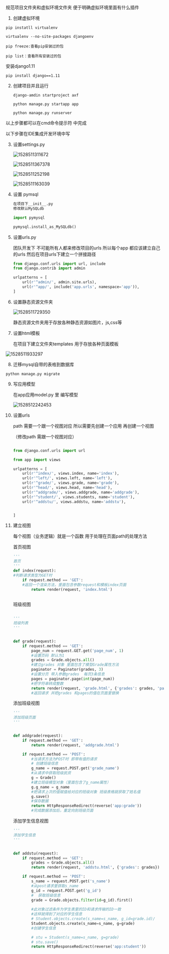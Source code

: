 规范项目文件夹和虚拟环境文件夹  便于明确虚拟环境里面有什么插件

1. 创建虚拟环境

```
pip instatll virtualenv

virtualenv --no-site-packages djangoenv

pip freeze:查看pip安装过的包

pip list：查看所有安装过的包

```

安装django1.11 

```
pip install django==1.11
```

2. 创建项目并且运行

   ```
   django-amdin startproject axf
   
   python manage.py startapp app
   
   python manage.py runserver
   
   ```

以上步骤都可以在cmd命令提示符 中完成

以下步骤在IDE集成开发环境中写 

3. 设置settings.py

   

   ![1528511311672](C:\Users\ADMINI~1\AppData\Local\Temp\1528511311672.png)

   ![1528511367378](C:\Users\ADMINI~1\AppData\Local\Temp\1528511367378.png)

   

   ![1528511252198](C:\Users\ADMINI~1\AppData\Local\Temp\1528511252198.png)

   

   ![1528511163039](C:\Users\ADMINI~1\AppData\Local\Temp\1528511163039.png)

4. 设置 pymsql

   ```python
   在项目下__init__.py
   修改默认MySQLdb 
   
   import pymysql
   
   pymysql.install_as_MySQLdb()
   ```

5. 设置urls.py

   团队开发下 不可能所有人都来修改项目的urls 所以每个app 都应该建立自己的urls 然后在项目urls下建立一个拼接路径

   ```python
   from django.conf.urls import url, include
   from django.contrib import admin
   
   urlpatterns = [
       url(r'^admin/', admin.site.urls),
       url(r'^app/', include('app.urls', namespace='app')),
   ]
   ```

6. 设置静态资源文件夹

   ![1528511729350](C:\Users\ADMINI~1\AppData\Local\Temp\1528511729350.png)

   静态资源文件夹用于存放各种静态资源如图片，js,css等

7. 设置html模板

   在项目下建立文件夹templates 用于存放各种页面模板

![1528511933297](C:\Users\ADMINI~1\AppData\Local\Temp\1528511933297.png)

8.  迁移mysql自带的表格到数据库

   ```
   python manage.py migrate
   ```

   

9. 写应用模型

   在app应用model.py 里 编写模型

   ![1528512242453](C:\Users\ADMINI~1\AppData\Local\Temp\1528512242453.png)

10. 设置urls

    path 需要一个跟一个视图对应  所以需要先创建一个应用 再创建一个视图

    （修改path 需跟一个视图对应）

    ```python
    
    from django.conf.urls import url
    
    from app import views
    
    urlpatterns = [
        url(r'^index/', views.index, name='index'),
        url(r'^left/', views.left, name='left'),
        url(r'^grade/', views.grade, name='grade'),
        url(r'^head/', views.head, name='head'),
        url(r'^addgrade/', views.addgrade, name='addgrade'),
        url(r'^student/', views.students, name='student'),
        url(r'^addstu/', views.addstu, name='addstu'),
    
    
    ]
    
    ```

11. 建立视图

    每个视图（业务逻辑）就是一个函数 用于处理在页面path的处理方法

    首页视图

    ```python
    '''
    首页
    '''
    def index(request):
    #判断请求类型为GET时
        if request.method == 'GET':
        #返回一个渲染方法，里面包含参数request和模板index页面
            return render(request, 'index.html')
     
    ```

    班级视图

    ```python
    
    '''
    班级列表
    '''
    
    
    def grade(request):
        if request.method == 'GET':
            page_num = request.GET.get('page_num', 1)
            #设置页码 默认为1
            grades = Grade.objects.all()
            #建立grades 对象 里面包含了模型Grade属性方法
            paginator = Paginator(grades, 3)
            #设置分页 带入参数grades  每页3条信息
            pages = paginator.page(int(page_num))
            #把字符串转成整数
            return render(request, 'grade.html', {'grades': grades, 'pages': pages})
        	#返回请求 并把grades 和pages的值在页面里替换
    ```

    添加班级视图

    ```python
    '''
    添加班级页面
    '''
    
    
    def addgrade(request):
        if request.method == 'GET':
            return render(request, 'addgrade.html')
    
        if request.method == 'POST':
            #当请求方法为POST时 即带有值的请求
            # 创建班级信息
            g_name = request.POST.get('grade_name')
            #从请求中获取班级民资
            g = Grade()
            #建立班级模型对象（里面包含了g_name属性）
            g.g_name = g_name
            #把请求上次的值赋值给对应的班级对象 班级表格就获取了姓名值
            g.save()
            #保存数据
            return HttpResponseRedirect(reverse('app:grade'))
        	#完成数据添加后，重定向到班级页面
    ```

    添加学生信息视图

    ```python
    '''
    添加学生信息
    '''
    
    
    def addstu(request):
        if request.method == 'GET':
            grades = Grade.objects.all()
            return render(request, 'addstu.html', {'grades': grades})
    
        if request.method == 'POST':
            s_name = request.POST.get('s_name')
            #从post请求里获取s_name
            g_id = request.POST.get('g_id')
            #  获取班级信息
            grade = Grade.objects.filter(id=g_id).first()
            
            #此对象过滤条件为学生表里的ID和请求传输的ID一致
            #这样就得到了对应的学生信息
            # Student.objects.create(s_name=s_name, g_id=grade.id)/
            Student.objects.create(s_name=s_name, g=grade)
            #创建学生信息
    
            # stu = Student(s_name=s_name, g=grade)
            # stu.save()
            return HttpResponseRedirect(reverse('app:student'))
    ```

    

